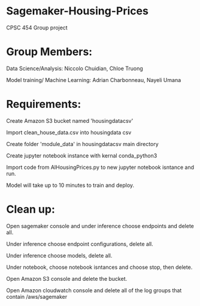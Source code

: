 # Sagemaker-Housing-Prices
CPSC 454 Group project

# Group Members:

Data Science/Analysis:
Niccolo Chuidian, Chloe Truong

Model training/ Machine Learning:
Adrian Charbonneau, Nayeli Umana


# Requirements:

Create Amazon S3 bucket named 'housingdatacsv'

Import clean_house_data.csv into housingdata csv

Create folder 'module_data' in housingdatacsv main directory

Create jupyter notebook instance with kernal conda_python3

Import code from AIHousingPrices.py to new jupyter notebook isntance and run.

Model will take up to 10 minutes to train and deploy.

# Clean up:

Open sagemaker console and under inference choose endpoints and delete all.

Under inference choose endpoint configurations, delete all.

Under inference choose models, delete all.

Under notebook, choose notebook isntances and choose stop, then delete.

Open Amazon S3 console and delete the bucket.

Open Amazon cloudwatch console and delete all of the log groups that contain /aws/sagemaker
